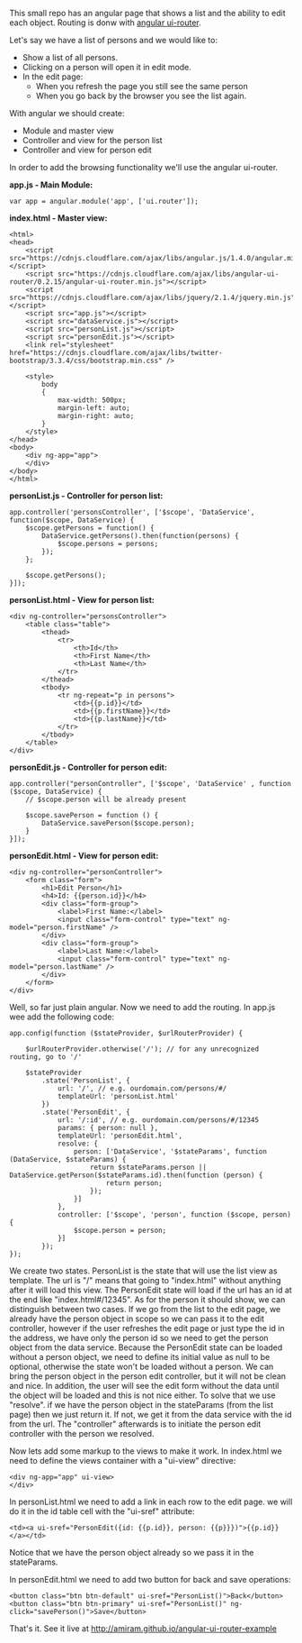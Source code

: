 This small repo has an angular page that shows a list and the ability to edit each object. Routing is donw with [angular ui-router](https://github.com/angular-ui/ui-router).

Let's say we have a list of persons and we would like to:

 - Show a list of all persons.
 - Clicking on a person will open it in edit mode.
 - In the edit page:
	 - When you refresh the page you still see the same person
	 - When you go back by the browser you see the list again.

With angular we should create:

 - Module and master view
 - Controller and view for the person list
 - Controller and view for person edit

In order to add the browsing functionality we'll use the angular ui-router.

**app.js - Main Module:**

    var app = angular.module('app', ['ui.router']);

**index.html - Master view:**

    <html>
	<head>
	    <script src="https://cdnjs.cloudflare.com/ajax/libs/angular.js/1.4.0/angular.min.js"></script>
	    <script src="https://cdnjs.cloudflare.com/ajax/libs/angular-ui-router/0.2.15/angular-ui-router.min.js"></script>
	    <script src="https://cdnjs.cloudflare.com/ajax/libs/jquery/2.1.4/jquery.min.js"></script>
	    <script src="app.js"></script>
	    <script src="dataService.js"></script>
	    <script src="personList.js"></script>
	    <script src="personEdit.js"></script>
	    <link rel="stylesheet" href="https://cdnjs.cloudflare.com/ajax/libs/twitter-bootstrap/3.3.4/css/bootstrap.min.css" />
	
	    <style>
	        body
	        {
	            max-width: 500px;
	            margin-left: auto;
	            margin-right: auto;
	        }
	    </style>
	</head>
	<body>
	    <div ng-app="app">
	    </div>
	</body>
	</html>

**personList.js - Controller for person list:**

    app.controller('personsController', ['$scope', 'DataService', function($scope, DataService) {
        $scope.getPersons = function() {
            DataService.getPersons().then(function(persons) {
                $scope.persons = persons;
            });
        };
    
        $scope.getPersons();
    }]);

**personList.html - View for person list:**

    <div ng-controller="personsController">
	    <table class="table">
	        <thead>
	            <tr>
	                <th>Id</th>
	                <th>First Name</th>
	                <th>Last Name</th>
	            </tr>
	        </thead>
	        <tbody>
	            <tr ng-repeat="p in persons">
	                <td>{{p.id}}</td>
	                <td>{{p.firstName}}</td>
	                <td>{{p.lastName}}</td>
	            </tr>
	        </tbody>
	    </table>
	</div>

**personEdit.js - Controller for person edit:**

    app.controller("personController", ['$scope', 'DataService' , function ($scope, DataService) {
	    // $scope.person will be already present

	    $scope.savePerson = function () {
	        DataService.savePerson($scope.person);
	    }
	}]);

**personEdit.html - View for person edit:**

    <div ng-controller="personController">
	    <form class="form">
	        <h1>Edit Person</h1>
	        <h4>Id: {{person.id}}</h4>
	        <div class="form-group">
	            <label>First Name:</label>
	            <input class="form-control" type="text" ng-model="person.firstName" />
	        </div>
	        <div class="form-group">
	            <label>Last Name:</label>
	            <input class="form-control" type="text" ng-model="person.lastName" />
	        </div>
	    </form>
	</div>

Well, so far just plain angular. Now we need to add the routing. In app.js wee add the following code:

    app.config(function ($stateProvider, $urlRouterProvider) {

	    $urlRouterProvider.otherwise('/'); // for any unrecognized routing, go to '/'
	
	    $stateProvider
	        .state('PersonList', {
	            url: '/', // e.g. ourdomain.com/persons/#/
	            templateUrl: 'personList.html'
	        })
	        .state('PersonEdit', {
	            url: '/:id', // e.g. ourdomain.com/persons/#/12345
	            params: { person: null },
	            templateUrl: 'personEdit.html',
	            resolve: {
	                person: ['DataService', '$stateParams', function (DataService, $stateParams) {
	                    return $stateParams.person || DataService.getPerson($stateParams.id).then(function (person) {
	                        return person;
	                    });
	                }]
	            },
	            controller: ['$scope', 'person', function ($scope, person) {
	                $scope.person = person;
	            }]
	        });
	});

We create two states. PersonList is the state that will use the list view as template. The url is "/" means that going to "index.html" without anything after it will load this view.
The PersonEdit state will load if the url has an id at the end like "index.html#/12345". As for the person it should show, we can distinguish between two cases. If we go from the list to the edit page, we already have the person object in scope so we can pass it to the edit controller, however if the user refreshes the edit page or just type the id in the address, we have only the person id so we need to get the person object from the data service. Because the PersonEdit state can be loaded without a person object, we need to define its initial value as null to be optional, otherwise the state won't be loaded without a person.
We can bring the person object in the person edit controller, but it will not be clean and nice. In addition, the user will see the edit form without the data until the object will be loaded and this is not nice either.
To solve that we use "resolve". if we have the person object in the stateParams (from the list page) then we just return it. If not, we get it from the data service with the id from the url. The "controller" afterwards is to initiate the person edit controller with the person we resolved.

Now lets add some markup to the views to make it work.
In index.html we need to define the views container with a "ui-view" directive:

    <div ng-app="app" ui-view>
    </div>

In personList.html we need to add a link in each row to the edit page. we will do it in the id table cell with the "ui-sref" attribute:

    <td><a ui-sref="PersonEdit({id: {{p.id}}, person: {{p}}})">{{p.id}}</a></td>
Notice that we have the person object already so we pass it in the stateParams.

In personEdit.html we need to add two button for back and save operations:

    <button class="btn btn-default" ui-sref="PersonList()">Back</button>
    <button class="btn btn-primary" ui-sref="PersonList()" ng-click="savePerson()">Save</button>

That's it. See it live at http://amiram.github.io/angular-ui-router-example
